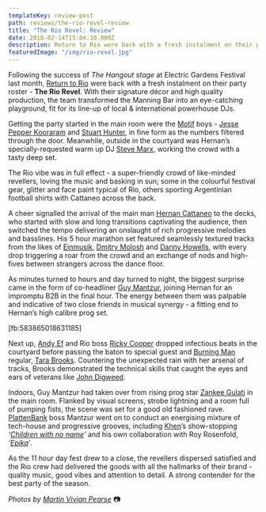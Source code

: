 ```yaml
---
templateKey: review-post
path: reviews/the-rio-revel-review
title: "The Rio Revel: Review"
date: 2018-02-14T15:04:10.000Z
description: Return to Rio were back with a fresh instalment on their party roster - The Rio Revel. With their signature décor and high quality production, the team transformed the Manning Bar into an eye-catching playground, fit for its line-up of local & international powerhouse DJs.
featuredImage: "/img/rio-revel.jpg"
---
```


Following the success of _The Hangout stage_ at Electric Gardens Festival last month, [Return to Rio](https://www.facebook.com/ReturnToRio/) were back with a fresh instalment on their party roster - **The Rio Revel**. With their signature décor and high quality production, the team transformed the Manning Bar into an eye-catching playground, fit for its line-up of local & international powerhouse DJs.

Getting the party started in the main room were the [Motif](https://www.facebook.com/MOTIFSYDNEY/) boys - [Jesse Pepper Kooraram](https://www.facebook.com/jesse.kooraram) and [Stuart Hunter](https://www.facebook.com/stuart.hunter.397), in fine form as the numbers filtered through the door. Meanwhile, outside in the courtyard was Hernan’s specially-requested warm up DJ [Steve Marx](https://www.facebook.com/DJSteveMarx), working the crowd with a tasty deep set.

The Rio vibe was in full effect - a super-friendly crowd of like-minded revellers, loving the music and basking in sun; some in the colourful festival gear, glitter and face paint typical of Rio, others sporting Argentinian football shirts with Cattaneo across the back.

A cheer signalled the arrival of the main man [Hernan Cattaneo](https://www.facebook.com/hernancattaneo/) to the decks, who started with slow and long transitions captivating the audience, then switched the tempo delivering an onslaught of rich progressive melodies and basslines. His 5 hour marathon set featured seamlessly textured tracks from the likes of [Einmusik](https://www.facebook.com/einmusik/), [Dmitry Molosh](https://www.facebook.com/dmitrymoloshofficial/) and [Danny Howells](https://www.facebook.com/dannyhowellsdj/), with every drop triggering a roar from the crowd and an exchange of nods and high-fives between strangers across the dance floor.

As minutes turned to hours and day turned to night, the biggest surprise came in the form of co-headliner [Guy Mantzur](https://www.facebook.com/GuyMantzur.official/), joining Hernan for an impromptu B2B in the final hour. The energy between them was palpable and indicative of two close friends in musical synergy - a fitting end to Hernan’s high calibre prog set.

[fb:583865018631185]

Next up, [Andy Ef](https://www.facebook.com/theandyef/) and Rio boss [Ricky Cooper](https://www.facebook.com/richard.cooper.5249) dropped infectious beats in the courtyard before passing the baton to special guest and [Burning Man](https://www.facebook.com/burningman/) regular, [Tara Brooks](https://www.facebook.com/tarabrooksofficial/). Countering the unexpected rain with her arsenal of tracks, Brooks demonstrated the technical skills that caught the eyes and ears of veterans like [John Digweed](https://www.facebook.com/djjohndigweed/).

Indoors, Guy Mantzur had taken over from rising prog star [Zankee Gulati](https://www.facebook.com/ZankeeGulati) in the main room. Flanked by visual screens, strobe lightning and a room full of pumping fists, the scene was set for a good old fashioned rave. [PlattenBank](https://www.facebook.com/PlattenBankRecords/) boss Mantzur went on to conduct an energising mixture of tech-house and progressive grooves, including [Khen](https://www.facebook.com/khenmusicofficial/)’s show-stopping _‘[Children with no name](https://www.beatport.com/track/children-with-no-name-feat-kamila-original-mix/8320238)’_ and his own collaboration with Roy Rosenfold, _‘[Epika](https://www.beatport.com/track/epika-original-mix/6424849)’_.

As the 11 hour day fest drew to a close, the revellers dispersed satisfied and the Rio crew had delivered the goods with all the hallmarks of their brand - quality music, good vibes and attention to detail. A strong contender for the best party of the season.

_Photos by [Martin Vivian Pearse](https://www.facebook.com/martinvivianpearsephotography)_ 📷
